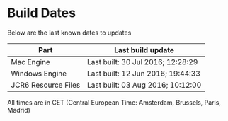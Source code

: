 # Build Dates

Below are the last known dates to updates

Part | Last build update
-----|-----
Mac Engine | Last built: 30 Jul 2016; 12:28:29
Windows Engine | Last built: 12 Jun 2016; 19:44:33
JCR6 Resource Files | Last built: 03 Aug 2016; 10:12:00
All times are in CET (Central European Time: Amsterdam, Brussels, Paris, Madrid)



